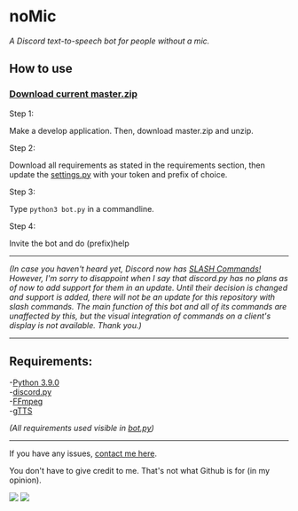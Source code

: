 # noMic

*A Discord text-to-speech bot for people without a mic.*

## How to use

### [Download current master.zip][master]

Step 1:

Make a develop application. Then, download master.zip and unzip.

Step 2:

Download all requirements as stated in the requirements section, then update the [settings.py][settings] with your token and prefix of choice.

Step 3:

Type `python3 bot.py` in a commandline.

Step 4:

Invite the bot and do (prefix)help

---

*(In case you haven't heard yet, Discord now has [SLASH Commands!][slashc] However, I'm sorry to disappoint when I say that discord.py has no plans as of now to add support for them in an update. Until their decision is changed and support is added, there will not be an update for this repository with slash commands. The main function of this bot and all of its commands are unaffected by this, but the visual integration of commands on a client's display is not available. Thank you.)*

---
## Requirements:

-[Python 3.9.0][python]
<br>-[discord.py][discordpy]
<br>-[FFmpeg][ffmpeg]
<br>-[gTTS][gtts]

*(All requirements used visible in [bot.py][bot])*

---
If you have any issues, [contact me here][support].

You don't have to give credit to me. That's not what Github is for (in my opinion).

<a href="https://mi460.dev/github"><img src="https://img.shields.io/static/v1?label=MCMi460&amp;message=Github&amp;color=c331d4"></a>
<a href="https://mi460.dev/discord"><img src="https://discordapp.com/api/guilds/699728181841887363/embed.png"></a>

[gtts]: https://pypi.org/project/gTTS/
[ffmpeg]: https://pypi.org/project/ffmpeg/
[settings]: https://github.com/MCMi460/noMic/blob/main/settings.py
[master]: https://github.com/MCMi460/noMic/archive/main.zip
[python]: https://www.python.org/downloads/
[discordpy]: https://github.com/Rapptz/discord.py/blob/master/README.rst
[bot]: https://github.com/MCMi460/noMic/blob/main/bot.py
[support]: https://mi460.dev/bugs
[slashc]: https://discord.com/developers/docs/interactions/slash-commands
